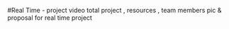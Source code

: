#Real Time - project 
video total project ,  resources  , team members pic & proposal for  real time project
